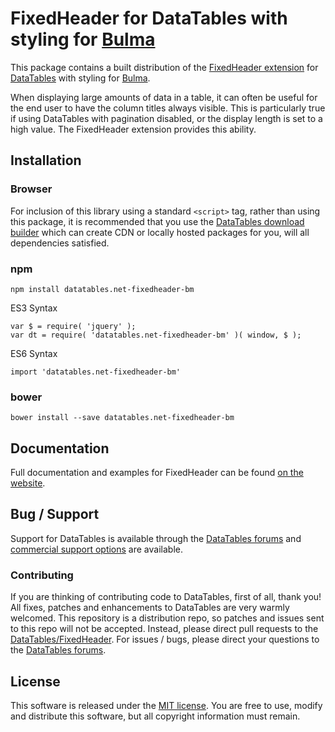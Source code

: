 # FixedHeader for DataTables with styling for [Bulma](https://bulma.io/)

This package contains a built distribution of the [FixedHeader extension](https://datatables.net/extensions/FixedHeader) for [DataTables](https://datatables.net/) with styling for [Bulma](https://bulma.io/).

When displaying large amounts of data in a table, it can often be useful for the end user to have the column titles always visible. This is particularly true if using DataTables with pagination disabled, or the display length is set to a high value. The FixedHeader extension provides this ability.


## Installation

### Browser

For inclusion of this library using a standard `<script>` tag, rather than using this package, it is recommended that you use the [DataTables download builder](//datatables.net/download) which can create CDN or locally hosted packages for you, will all dependencies satisfied.

### npm

```
npm install datatables.net-fixedheader-bm
```

ES3 Syntax
```
var $ = require( 'jquery' );
var dt = require( 'datatables.net-fixedheader-bm' )( window, $ );
```

ES6 Syntax
```
import 'datatables.net-fixedheader-bm'
```

### bower

```
bower install --save datatables.net-fixedheader-bm
```



## Documentation

Full documentation and examples for FixedHeader can be found [on the website](https://datatables.net/extensions/fixedheader).


## Bug / Support

Support for DataTables is available through the [DataTables forums](//datatables.net/forums) and [commercial support options](//datatables.net/support) are available.


### Contributing

If you are thinking of contributing code to DataTables, first of all, thank you! All fixes, patches and enhancements to DataTables are very warmly welcomed. This repository is a distribution repo, so patches and issues sent to this repo will not be accepted. Instead, please direct pull requests to the [DataTables/FixedHeader](http://github.com/DataTables/FixedHeader). For issues / bugs, please direct your questions to the [DataTables forums](//datatables.net/forums).


## License

This software is released under the [MIT license](//datatables.net/license). You are free to use, modify and distribute this software, but all copyright information must remain.

